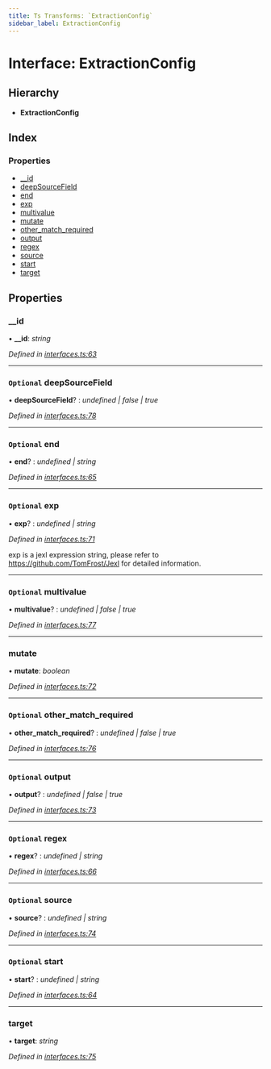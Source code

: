 ```yaml
---
title: Ts Transforms: `ExtractionConfig`
sidebar_label: ExtractionConfig
---
```


# Interface: ExtractionConfig

## Hierarchy

* **ExtractionConfig**

## Index

### Properties

* [__id](extractionconfig.md#__id)
* [deepSourceField](extractionconfig.md#optional-deepsourcefield)
* [end](extractionconfig.md#optional-end)
* [exp](extractionconfig.md#optional-exp)
* [multivalue](extractionconfig.md#optional-multivalue)
* [mutate](extractionconfig.md#mutate)
* [other_match_required](extractionconfig.md#optional-other_match_required)
* [output](extractionconfig.md#optional-output)
* [regex](extractionconfig.md#optional-regex)
* [source](extractionconfig.md#optional-source)
* [start](extractionconfig.md#optional-start)
* [target](extractionconfig.md#target)

## Properties

###  __id

• **__id**: *string*

*Defined in [interfaces.ts:63](https://github.com/terascope/teraslice/blob/0ae31df4/packages/ts-transforms/src/interfaces.ts#L63)*

___

### `Optional` deepSourceField

• **deepSourceField**? : *undefined | false | true*

*Defined in [interfaces.ts:78](https://github.com/terascope/teraslice/blob/0ae31df4/packages/ts-transforms/src/interfaces.ts#L78)*

___

### `Optional` end

• **end**? : *undefined | string*

*Defined in [interfaces.ts:65](https://github.com/terascope/teraslice/blob/0ae31df4/packages/ts-transforms/src/interfaces.ts#L65)*

___

### `Optional` exp

• **exp**? : *undefined | string*

*Defined in [interfaces.ts:71](https://github.com/terascope/teraslice/blob/0ae31df4/packages/ts-transforms/src/interfaces.ts#L71)*

exp is a jexl expression string, please refer to https://github.com/TomFrost/Jexl for detailed information.

___

### `Optional` multivalue

• **multivalue**? : *undefined | false | true*

*Defined in [interfaces.ts:77](https://github.com/terascope/teraslice/blob/0ae31df4/packages/ts-transforms/src/interfaces.ts#L77)*

___

###  mutate

• **mutate**: *boolean*

*Defined in [interfaces.ts:72](https://github.com/terascope/teraslice/blob/0ae31df4/packages/ts-transforms/src/interfaces.ts#L72)*

___

### `Optional` other_match_required

• **other_match_required**? : *undefined | false | true*

*Defined in [interfaces.ts:76](https://github.com/terascope/teraslice/blob/0ae31df4/packages/ts-transforms/src/interfaces.ts#L76)*

___

### `Optional` output

• **output**? : *undefined | false | true*

*Defined in [interfaces.ts:73](https://github.com/terascope/teraslice/blob/0ae31df4/packages/ts-transforms/src/interfaces.ts#L73)*

___

### `Optional` regex

• **regex**? : *undefined | string*

*Defined in [interfaces.ts:66](https://github.com/terascope/teraslice/blob/0ae31df4/packages/ts-transforms/src/interfaces.ts#L66)*

___

### `Optional` source

• **source**? : *undefined | string*

*Defined in [interfaces.ts:74](https://github.com/terascope/teraslice/blob/0ae31df4/packages/ts-transforms/src/interfaces.ts#L74)*

___

### `Optional` start

• **start**? : *undefined | string*

*Defined in [interfaces.ts:64](https://github.com/terascope/teraslice/blob/0ae31df4/packages/ts-transforms/src/interfaces.ts#L64)*

___

###  target

• **target**: *string*

*Defined in [interfaces.ts:75](https://github.com/terascope/teraslice/blob/0ae31df4/packages/ts-transforms/src/interfaces.ts#L75)*
